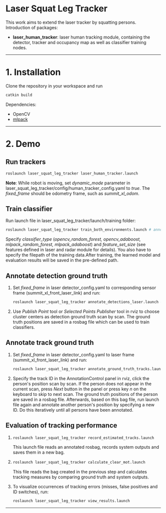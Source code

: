 # Laser Squat Leg Tracker

This work aims to extend the laser tracker by squatting persons. 
Introduction of packages:

- **laser_human_tracker**: laser human tracking module, containing the detector, tracker and occupancy map as well as classifier training nodes. 

---

# 1. Installation

Clone the repository in your workspace and run 

```bash
catkin build
```

Dependencies:

- OpenCV
- [mlpack](https://www.mlpack.org/getstarted.html) 

---

# 2. Demo

## Run trackers

```bash
roslaunch laser_squat_leg_tracker laser_human_tracker.launch
```

**Note**: While robot is moving, set *dynamic_mode* parameter in laser_squat_leg_tracker/config/human_tracker_config.yaml to *true*. The *fixed_frame* should be odometry frame, such as *summit_xl_odom*. 

## Train classifier

Run launch file in laser_squat_leg_tracker/launch/training folder:
   ```bash
   roslaunch laser_squat_leg_tracker train_both_environments.launch # annotate radar cluster samples
   ``` 
Specify *classifier_type* (*opencv_random_forest, opencv_adaboost, mlpack_random_forest, mlpack_adaboost*) and *feature_set_size* (see features defined in laser and radar module for details). You also have to specify the filepath of the training data.After training, the learned model and evaluation results will be saved in the pre-defined path.

## Annotate detection ground truth

1. Set *fixed_frame* in laser detector_config.yaml to corresponding sensor frame (summit_xl_front_laser_link) and run:

   ```bash
   roslaunch laser_squat_leg_tracker annotate_detections_laser.launch # annotate laser cluster samples
   ```

2. Use *Publish Point* tool or *Selected Points Publisher* tool in rviz to choose cluster centers as detection ground truth scan by scan. The ground truth positions are saved in a rosbag file which can be used to train classifiers.

## Annotate track ground truth

1. Set *fixed_frame* in laser detector_config.yaml to laser frame (summit_xl_front_laser_link) and run:

   ```bash
   roslaunch laser_squat_leg_tracker annotate_ground_truth_tracks.launch # annotate gt laser scan by laser scan
   ```

2. Specify the track ID in the AnnotationControl panel in rviz, click the person's position scan by scan. If the person does not appear in the current scan, press *Next* button in the panel or press key *n* on the keyboard to skip to next scan. The ground truth positions of the person are saved in a rosbag file. Afterwards, based on this bag file, run launch file again and annotate another person's position by specifying a new ID. Do this iteratively until all persons have been annotated. 

## Evaluation of tracking performance

1. ```bash
   roslaunch laser_squat_leg_tracker record_estimated_tracks.launch
   ```

   This launch file reads an annotated rosbag, records system outputs and saves them in a new bag.

2. ```bash
   roslaunch laser_squat_leg_tracker calculate_clear_mot.launch
   ```

   This file reads the bag created in the previous step and calculates tracking measures by comparing ground truth and system outputs.

3. To visualize occurrences of tracking errors (misses, false positives and ID switches), run:

   ```bash
   roslaunch laser_squat_leg_tracker view_results.launch
   ```

---

